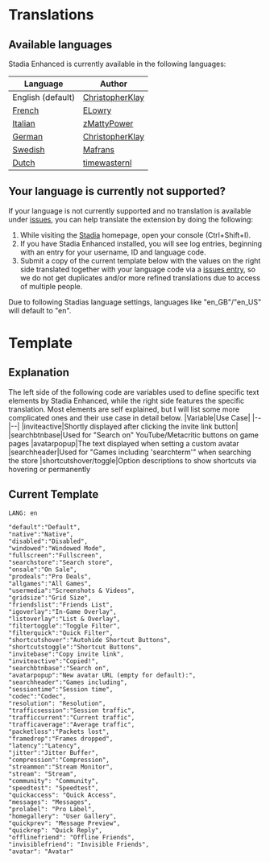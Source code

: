 
# Translations

## Available languages
Stadia Enhanced is currently available in the following languages:

| Language | Author |
|--|--|
| English (default) | [ChristopherKlay](https://github.com/ChristopherKlay) |
| [French](https://github.com/ChristopherKlay/StadiaEnhanced/issues/8) | [ELowry](https://github.com/ELowry) |
| [Italian](https://github.com/ChristopherKlay/StadiaEnhanced/issues/7) | [zMattyPower](https://github.com/zMattyPower) |
| [German](https://github.com/ChristopherKlay/StadiaEnhanced/issues/13) | [ChristopherKlay](https://github.com/ChristopherKlay) |
| [Swedish](https://github.com/ChristopherKlay/StadiaEnhanced/issues/11) | [Mafrans](https://github.com/Mafrans) |
| [Dutch](https://github.com/ChristopherKlay/StadiaEnhanced/issues/9) | [timewasternl](https://github.com/timewasternl) |

## Your language is currently not supported?
If your language is not currently supported and no translation is available under [issues](https://github.com/ChristopherKlay/StadiaEnhanced/labels/translation), you can help translate the extension by doing the following:

1. While visiting the [Stadia](https://stadia.com/) homepage, open your console (Ctrl+Shift+I).
2. If you have Stadia Enhanced installed, you will see log entries, beginning with an entry for your username, ID and language code.
3. Submit a copy of the current template below with the values on the right side translated together with your language code via a [issues entry](https://github.com/ChristopherKlay/StadiaEnhanced/issues), so we do not get duplicates and/or more refined translations due to access of multiple people.

Due to following Stadias language settings, languages like "en_GB"/"en_US" will default to "en".
# Template

## Explanation
The left side of the following code are variables used to define specific text elements by Stadia Enhanced, while the right side features the specific translation. Most elements are self explained, but I will list some more complicated ones and their use case in detail below.
|Variable|Use Case|
|--|--|
|inviteactive|Shortly displayed after clicking the invite link button|
|searchbtnbase|Used for "Search on" YouTube/Metacritic buttons on game pages
|avatarpopup|The text displayed when setting a custom avatar
|searchheader|Used for "Games including 'searchterm'" when searching the store
|shortcutshover/toggle|Option descriptions to show shortcuts via hovering or permanently

## Current Template

    LANG: en
    
    "default":"Default",
    "native":"Native",
    "disabled":"Disabled",
    "windowed":"Windowed Mode",
    "fullscreen":"Fullscreen",
    "searchstore":"Search store",
    "onsale":"On Sale",
    "prodeals":"Pro Deals",
    "allgames":"All Games",
    "usermedia":"Screenshots & Videos",
    "gridsize":"Grid Size",
    "friendslist":"Friends List",
    "igoverlay":"In-Game Overlay",
    "listoverlay":"List & Overlay",
    "filtertoggle":"Toggle Filter",
    "filterquick":"Quick Filter",
    "shortcutshover":"Autohide Shortcut Buttons",
    "shortcutstoggle":"Shortcut Buttons",
    "invitebase":"Copy invite link",
    "inviteactive":"Copied!",
    "searchbtnbase":"Search on",
    "avatarpopup":"New avatar URL (empty for default):",
    "searchheader":"Games including",
    "sessiontime":"Session time",
    "codec":"Codec",
    "resolution": "Resolution",
    "trafficsession":"Session traffic",
    "trafficcurrent":"Current traffic",
    "trafficaverage":"Average traffic",
    "packetloss":"Packets lost",
    "framedrop":"Frames dropped",
    "latency":"Latency",
    "jitter":"Jitter Buffer",
    "compression":"Compression",
    "streammon":"Stream Monitor",
    "stream": "Stream",
    "community": "Community",
    "speedtest": "Speedtest",
    "quickaccess": "Quick Access",
    "messages": "Messages",
    "prolabel": "Pro Label",
    "homegallery": "User Gallery",
    "quickprev": "Message Preview",
    "quickrep": "Quick Reply",
    "offlinefriend": "Offline Friends",
    "invisiblefriend": "Invisible Friends",
    "avatar": "Avatar"

